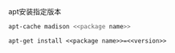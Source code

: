 
apt安装指定版本

```sh
apt-cache madison <<package name>>
```

```
apt-get install <<package name>>=<<version>>
```















































































































